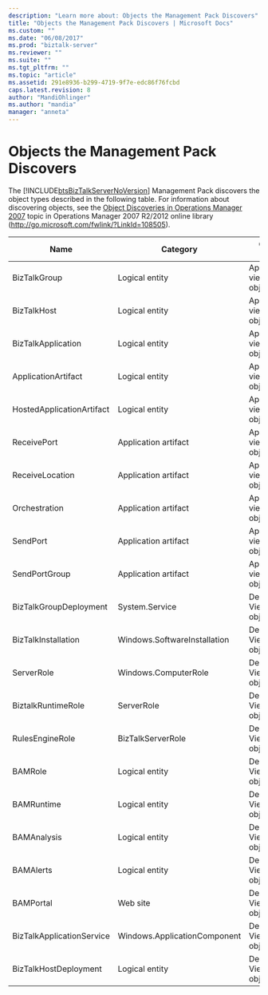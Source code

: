 ```yaml
---
description: "Learn more about: Objects the Management Pack Discovers"
title: "Objects the Management Pack Discovers | Microsoft Docs"
ms.custom: ""
ms.date: "06/08/2017"
ms.prod: "biztalk-server"
ms.reviewer: ""
ms.suite: ""
ms.tgt_pltfrm: ""
ms.topic: "article"
ms.assetid: 291e8936-b299-4719-9f7e-edc86f76fcbd
caps.latest.revision: 8
author: "MandiOhlinger"
ms.author: "mandia"
manager: "anneta"
---
```

# Objects the Management Pack Discovers
The [!INCLUDE[btsBizTalkServerNoVersion](../includes/btsbiztalkservernoversion-md.md)] Management Pack discovers the object types described in the following table. For information about discovering objects, see the [Object Discoveries in Operations Manager 2007](https://go.microsoft.com/fwlink/?LinkId=108505) topic in Operations Manager 2007 R2/2012 online library (<http://go.microsoft.com/fwlink/?LinkId=108505>).

|Name|Category|Object Type|
|----------|--------------|-----------------|
|BizTalkGroup|Logical entity|Application view objects|
|BizTalkHost|Logical entity|Application view objects|
|BizTalkApplication|Logical entity|Application view objects|
|ApplicationArtifact|Logical entity|Application view objects|
|HostedApplicationArtifact|Logical entity|Application view objects|
|ReceivePort|Application artifact|Application view objects|
|ReceiveLocation|Application artifact|Application view objects|
|Orchestration|Application artifact|Application view objects|
|SendPort|Application artifact|Application view objects|
|SendPortGroup|Application artifact|Application view objects|
|BizTalkGroupDeployment|System.Service|Deployment View objects|
|BizTalkInstallation|Windows.SoftwareInstallation|Deployment View objects|
|ServerRole|Windows.ComputerRole|Deployment View objects|
|BiztalkRuntimeRole|ServerRole|Deployment View objects|
|RulesEngineRole|BizTalkServerRole|Deployment View objects|
|BAMRole|Logical entity|Deployment View objects|
|BAMRuntime|Logical entity|Deployment View objects|
|BAMAnalysis|Logical entity|Deployment View objects|
|BAMAlerts|Logical entity|Deployment View objects|
|BAMPortal|Web site|Deployment View objects|
|BizTalkApplicationService|Windows.ApplicationComponent|Deployment View objects|
|BizTalkHostDeployment|Logical entity|Deployment View objects|
